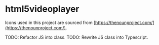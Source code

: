 # html5videoplayer

Icons used in this project are sourced from [https://thenounproject.com/](https://thenounproject.com/).

TODO: Refactor JS into class.
TODO: Rewrite JS class into Typescript.